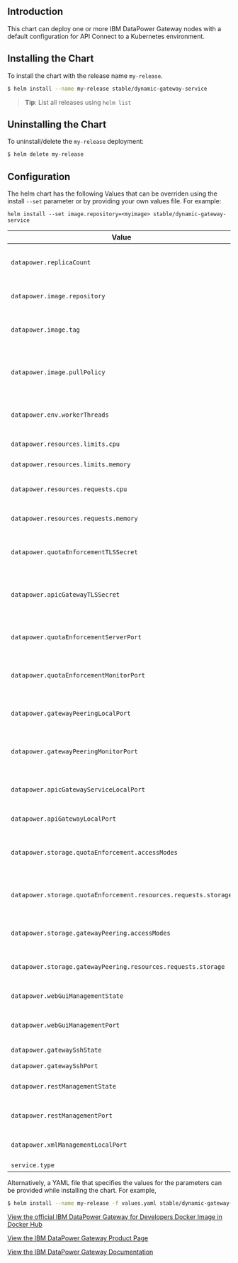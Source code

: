 ## Introduction

This chart can deploy one or more IBM DataPower Gateway nodes with a default configuration for API Connect to a Kubernetes environment.

 ## Installing the Chart
 To install the chart with the release name `my-release`.
 ```bash
$ helm install --name my-release stable/dynamic-gateway-service
```


> **Tip**: List all releases using `helm list`

 ## Uninstalling the Chart
To uninstall/delete the `my-release` deployment:

```bash
$ helm delete my-release
```

## Configuration
The helm chart has the following Values that can be overriden using the install `--set` parameter or by providing your own values file. For example:

`helm install --set image.repository=<myimage> stable/dynamic-gateway-service`

| Value                                                           | Description                                       | Default             |
|-----------------------------------------------------------------|---------------------------------------------------|---------------------|
| `datapower.replicaCount`                                        | The replicaCount for the StatefulSet              | 3                   |
| `datapower.image.repository`                                    | The image to use for this deployment              | ibmcom/datapower    |
| `datapower.image.tag`                                           | The image tag to use for this deployment          | 7.7.0               |
| `datapower.image.pullPolicy`                                    | Determines when the image should be pulled        | IfNotPresent        |
| `datapower.env.workerThreads`                                   | Number of DataPower worker threads                |                     |
| `datapower.resources.limits.cpu`                                | Container CPU limit                               | 8                   |
| `datapower.resources.limits.memory`                             | Container memory limit                            | 8Gi                 |
| `datapower.resources.requests.cpu`                              | Container CPU requested                           | 8                   |
| `datapower.resources.requests.memory`                           | Container Memory requested                        | 8Gi                 |
| `datapower.quotaEnforcementTLSSecret`                           | Crypto material for quota enforcement             |                     |
| `datapower.apicGatewayTLSSecret`                                | REQUIRED: crypto material for API Connect gateway | N/A (required)      |
| `datapower.quotaEnforcementServerPort`                          | Port for quota enforcement server                 | 16379               |
| `datapower.quotaEnforcementMonitorPort`                         | Port for quota enforcement monitor                | 26379               |
| `datapower.gatewayPeeringLocalPort`                             | Port for gateway peering server                   | 16380               |
| `datapower.gatewayPeeringMonitorPort`                           | Port for gateway peering monitor                  | 26380               |
| `datapower.apicGatewayServiceLocalPort`                         | Port for API Connect Gateway Service              | 3000                |
| `datapower.apiGatewayLocalPort`                                 | Port for API Gateway                              | 9443                |
| `datapower.storage.quotaEnforcement.accessModes`                | Access mode for quota enforcement PV              | ReadWriteOnce       |
| `datapower.storage.quotaEnforcement.resources.requests.storage` | Size of quota enforcement PV                      | 10Gi                |
| `datapower.storage.gatewayPeering.accessModes`                  | Access mode for gateway peering PV                | ReadWriteOnce       |
| `datapower.storage.gatewayPeering.resources.requests.storage`   | Size of gateway peering PV                        | 50Gi                |
| `datapower.webGuiManagementState`                               | WebGUI Management admin state                     | disabled            |
| `datapower.webGuiManagementPort`                                | WebGUI Management port                            | 9090                |
| `datapower.gatewaySshState`                                     | SSH admin state                                   | disabled            |
| `datapower.gatewaySshPort`                                      | SSH Port                                          | 9022                |
| `datapower.restManagementState`                                 | REST Management admin state                       | disabled            |
| `datapower.restManagementPort`                                  | REST Management port                              | 5554                |
| `datapower.xmlManagementLocalPort`                              | XML Management port                               | 5550                |
| `service.type`                                                  | Service type                                      | ClusterIP           |


Alternatively, a YAML file that specifies the values for the parameters can be provided while installing the chart. For example,

```bash
$ helm install --name my-release -f values.yaml stable/dynamic-gateway-service
```

[View the official IBM DataPower Gateway for Developers Docker Image in Docker Hub](https://hub.docker.com/r/ibmcom/datapower/)

[View the IBM DataPower Gateway Product Page](http://www-03.ibm.com/software/products/en/datapower-gateway)

[View the IBM DataPower Gateway Documentation](https://www.ibm.com/support/knowledgecenter/SS9H2Y)
